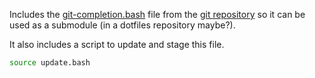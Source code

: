 Includes the [git-completion.bash][git-completion] file from the [git repository][git-repo]
so it can be used as a submodule (in a dotfiles repository maybe?).

It also includes a script to update and stage this file.

```bash
source update.bash
```

[git-completion]: https://raw.github.com/git/git/master/contrib/completion/git-completion.bash
[git-repo]: https://github.com/git/git
